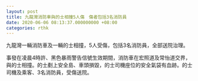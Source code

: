 ```yaml
---
layout: post
title: 九龍灣消防車與的士相撞5人傷　傷者包括3名消防員
date: 2020-06-06 08:13:37.000000000 +08:00
categories: rthk
---
```


九龍灣一輛消防車及一輛的士相撞，5人受傷，包括3名消防員，全部送院治理。

事發在凌晨4時許、黑色暴雨警告信號生效期間，消防車在宏照道及常怡道交界，與的士相撞。的士剷上安全島、車頭損毀，的士司機座位的安全氣袋有血跡。的士司機及乘客、3名消防員，受傷送院。
